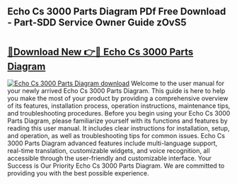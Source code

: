 ## Echo Cs 3000 Parts Diagram PDf Free Download - Part-SDD Service Owner Guide zOvS5

# <h2><a href="http://dfqj02.blite.top/?on=Echo+Cs+3000+Parts+Diagram">🔗Download New 👉🔴 Echo Cs 3000 Parts Diagram</a></h2>

[![Echo Cs 3000 Parts Diagram download](https://i.imgur.com/lujVjoI.png)](http://dfqj02.blite.top/?on=Echo+Cs+3000+Parts+Diagram)
Welcome to the user manual for your newly arrived Echo Cs 3000 Parts Diagram. This guide is here to help you make the most of your product by providing a comprehensive overview of its features, installation process, operation instructions, maintenance tips, and troubleshooting procedures. Before you begin using your Echo Cs 3000 Parts Diagram, please familiarize yourself with its functions and features by reading this user manual. It includes clear instructions for installation, setup, and operation, as well as troubleshooting tips for common issues. Echo Cs 3000 Parts Diagram advanced features include multi-language support, real-time translation, customizable widgets, and voice recognition, all accessible through the user-friendly and customizable interface. Your Success is Our Priority Echo Cs 3000 Parts Diagram. We are committed to providing you with the best possible experience.
